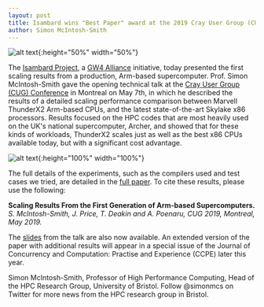 ```yaml
---
layout: post
title: Isambard wins "Best Paper" award at the 2019 Cray User Group (CUG) Conference in Montreal
author: Simon McIntosh-Smith
---
```



![alt text]({{site.url}}/assets/cug2019_logo.jpg "CUG 2019 logo"){:height="50%" width="50%"}


The [Isambard Project](http://gw4.ac.uk/isambard/), a [GW4 Alliance](http://gw4.ac.uk) initiative, today presented the first scaling results from a production, Arm-based supercomputer. Prof. Simon McIntosh-Smith gave the opening technical talk at the [Cray User Group (CUG) Conference](https://cug.org/cug-2019/) in Montreal on May 7th, in which he described the results of a detailed scaling performance comparison between Marvell ThunderX2 Arm-based CPUs, and the latest state-of-the-art Skylake x86 processors. Results focused on the HPC codes that are most heavily used on the UK's national supercomputer, Archer, and showed that for these kinds of workloads, ThunderX2 scales just as well as the best x86 CPUs available today, but with a significant cost advantage.

![alt text]({{site.url}}/assets/CUG-2019-GROMACS.png "GROMACS scaling performance: Isambard vs. x86"){:height="100%" width="100%"}


The full details of the experiments, such as the compilers used and test cases we tried, are detailed in the [full paper]({{site.url}}/assets/cug-2019.pdf). To cite these results, please use the following:

**Scaling Results From the First Generation of Arm-based Supercomputers.**
*S. McIntosh-Smith, J. Price, T. Deakin and A. Poenaru, CUG 2019, Montreal, May 2019.*

The [slides]({{site.url}}/assets/Isambard_Full_Paper_CUG_May_2019.pdf) from the talk are also now available. An extended version of the paper with additional results will appear in a special issue of the Journal of Concurrency and Computation: Practise and Experience (CCPE) later this year.


Simon McIntosh-Smith, Professor of High Performance Computing, Head of the HPC Research Group, University of Bristol. Follow @simonmcs on Twitter for more news from the HPC research group in Bristol.

